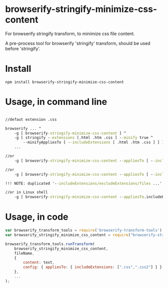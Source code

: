 # browserify-stringify-minimize-css-content
For browserify stringify transform, to minimize css file content.

A pre-process tool for browserify 'stringify' transform, should be used before 'stringify'.

# Install
```
npm install browserify-stringify-minimize-css-content
```

# Usage, in command line
```bat

//defaut extension .css

browserify ... ^
	-g [ browserify-stringify-minimize-css-content ] ^
	-g [ stringify --extensions [.html .htm .css ] --minify true ^
		--minifyAppliesTo [ --includeExtensions [ .html .htm .css ] ] ] ^
	...

//or
	-g [ browserify-stringify-minimize-css-content --appliesTo [ --includeExtensions .css --includeExtensions .css2 ] ]

//or
	-g [ browserify-stringify-minimize-css-content --appliesTo [ --includeExtensions .css --includeExtensions .css ] ]

!!! NOTE: duplicated '--includeExtensions/excludeExtensions/files ...' to overcome the bug from 'browserify-transform-tools' in Windows command line.

//or in Linux shell
	-g [ browserify-stringify-minimize-css-content --appliesTo.includeExtensions [ .css .css2 ] ]

```

# Usage, in code
```javascript
var browserify_transform_tools = require('browserify-transform-tools');
var browserify_stringify_minimize_css_content = require("browserify-stringify-minimize-css-content");

browserify_transform_tools.runTransform(
	browserify_stringify_minimize_css_content,
	fileName,
	{
		content: text, 
		config: { appliesTo: { includeExtensions: [".css",".css2"] } }
	},
	...
);

```
